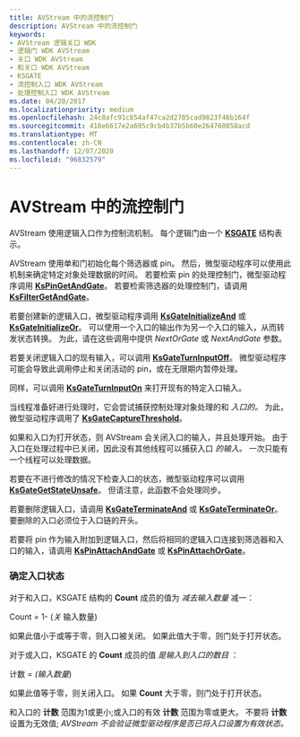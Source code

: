 ```yaml
---
title: AVStream 中的流控制门
description: AVStream 中的流控制门
keywords:
- AVStream 逻辑关口 WDK
- 逻辑门 WDK AVStream
- 关口 WDK AVStream
- 和关口 WDK AVStream
- KSGATE
- 流控制入口 WDK AVStream
- 处理控制入口 WDK AVStream
ms.date: 04/20/2017
ms.localizationpriority: medium
ms.openlocfilehash: 24c8afc91c854af47ca2d2705cad9823f46b164f
ms.sourcegitcommit: 418e6617e2a695c9cb4b37b5b60e264760858acd
ms.translationtype: MT
ms.contentlocale: zh-CN
ms.lasthandoff: 12/07/2020
ms.locfileid: "96832579"
---
```

# <a name="flow-control-gates-in-avstream"></a>AVStream 中的流控制门





AVStream 使用逻辑入口作为控制流机制。 每个逻辑门由一个 [**KSGATE**](/windows-hardware/drivers/ddi/ks/ns-ks-_ksgate) 结构表示。

AVStream 使用单和门初始化每个筛选器或 pin。 然后，微型驱动程序可以使用此机制来确定特定对象处理数据的时间。 若要检索 pin 的处理控制门，微型驱动程序调用 [**KsPinGetAndGate**](/windows-hardware/drivers/ddi/ks/nf-ks-kspingetandgate)。 若要检索筛选器的处理控制门，请调用 [**KsFilterGetAndGate**](/windows-hardware/drivers/ddi/ks/nf-ks-ksfiltergetandgate)。

若要创建新的逻辑入口，微型驱动程序调用 [**KsGateInitializeAnd**](/windows-hardware/drivers/ddi/ks/nf-ks-ksgateinitializeand) 或 [**KsGateInitializeOr**](/windows-hardware/drivers/ddi/ks/nf-ks-ksgateinitializeor)。 可以使用一个入口的输出作为另一个入口的输入，从而转发状态转换。 为此，请在这些调用中提供 *NextOrGate* 或 *NextAndGate* 参数。

若要关闭逻辑入口的现有输入，可以调用 [**KsGateTurnInputOff**](/windows-hardware/drivers/ddi/ks/nf-ks-ksgateturninputoff)。 微型驱动程序可能会导致此调用停止和关闭活动的 pin，或在无限期内暂停处理。

同样，可以调用 [**KsGateTurnInputOn**](/windows-hardware/drivers/ddi/ks/nf-ks-ksgateturninputon) 来打开现有的特定入口输入。

当线程准备好进行处理时，它会尝试捕获控制处理对象处理的和 *入口的。* 为此，微型驱动程序调用了 [**KsGateCaptureThreshold**](/windows-hardware/drivers/ddi/ks/nf-ks-ksgatecapturethreshold)。

如果和入口为打开状态，则 AVStream 会关闭入口的输入，并且处理开始。 由于入口在处理过程中已关闭，因此没有其他线程可以捕获入口 *的输入。* 一次只能有一个线程可以处理数据。

若要在不进行修改的情况下检查入口的状态，微型驱动程序可以调用 [**KsGateGetStateUnsafe**](/windows-hardware/drivers/ddi/ks/nf-ks-ksgategetstateunsafe)。 但请注意，此函数不会处理同步。

若要删除逻辑入口，请调用 [**KsGateTerminateAnd**](/windows-hardware/drivers/ddi/ks/nf-ks-ksgateterminateand) 或 [**KsGateTerminateOr**](/windows-hardware/drivers/ddi/ks/nf-ks-ksgateterminateor)。 要删除的入口必须位于入口链的开头。

若要将 pin 作为输入附加到逻辑入口，然后将相同的逻辑入口连接到筛选器和入口的输入，请调用 [**KsPinAttachAndGate**](/windows-hardware/drivers/ddi/ks/nf-ks-kspinattachandgate) 或 [**KsPinAttachOrGate**](/windows-hardware/drivers/ddi/ks/nf-ks-kspinattachorgate)。

### <a name="determining-gate-status"></a>确定入口状态

对于和入口，KSGATE 结构的 **Count** 成员的值为 *减去输入数量* 减一：

Count = 1- (*关* 输入数量) 

如果此值小于或等于零，则入口被关闭。 如果此值大于零，则门处于打开状态。

对于或入口，KSGATE 的 **Count** 成员的值 *是输入到入口的数目* ：

计数 = *(输入数量*) 

如果此值等于零，则关闭入口。 如果 **Count** 大于零，则门处于打开状态。

和入口的 **计数** 范围为1或更小;或入口的有效 **计数** 范围为零或更大。 不要将 **计数** 设置为无效值; *AVStream 不会验证微型驱动程序是否已将入口设置为有效状态。*

 

